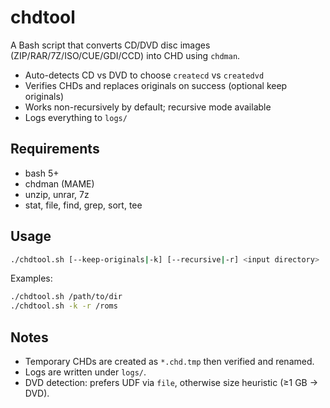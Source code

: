 # chdtool

A Bash script that converts CD/DVD disc images (ZIP/RAR/7Z/ISO/CUE/GDI/CCD) into CHD using `chdman`.
- Auto-detects CD vs DVD to choose `createcd` vs `createdvd`
- Verifies CHDs and replaces originals on success (optional keep originals)
- Works non-recursively by default; recursive mode available
- Logs everything to `logs/`

## Requirements
- bash 5+
- chdman (MAME)
- unzip, unrar, 7z
- stat, file, find, grep, sort, tee

## Usage
```bash
./chdtool.sh [--keep-originals|-k] [--recursive|-r] <input directory>
```

Examples:
```bash
./chdtool.sh /path/to/dir
./chdtool.sh -k -r /roms
```

## Notes
- Temporary CHDs are created as `*.chd.tmp` then verified and renamed.
- Logs are written under `logs/`.
- DVD detection: prefers UDF via `file`, otherwise size heuristic (≥1 GB → DVD).
